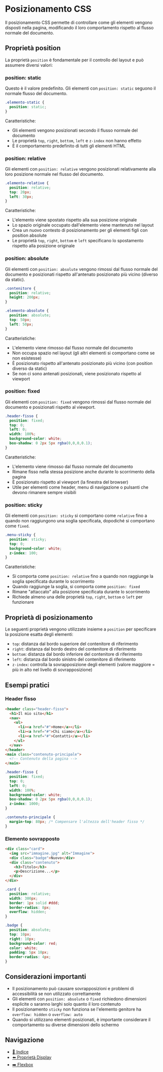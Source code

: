 # Posizionamento CSS

Il posizionamento CSS permette di controllare come gli elementi vengono disposti nella pagina, modificando il loro comportamento rispetto al flusso normale del documento.

## Proprietà position

La proprietà `position` è fondamentale per il controllo del layout e può assumere diversi valori:

### position: static

Questo è il valore predefinito. Gli elementi con `position: static` seguono il normale flusso del documento.

```css
.elemento-static {
  position: static;
}
```

Caratteristiche:
- Gli elementi vengono posizionati secondo il flusso normale del documento
- Le proprietà `top`, `right`, `bottom`, `left` e `z-index` non hanno effetto
- È il comportamento predefinito di tutti gli elementi HTML

### position: relative

Gli elementi con `position: relative` vengono posizionati relativamente alla loro posizione normale nel flusso del documento.

```css
.elemento-relative {
  position: relative;
  top: 20px;
  left: 30px;
}
```

Caratteristiche:
- L'elemento viene spostato rispetto alla sua posizione originale
- Lo spazio originale occupato dall'elemento viene mantenuto nel layout
- Crea un nuovo contesto di posizionamento per gli elementi figli con position absolute
- Le proprietà `top`, `right`, `bottom` e `left` specificano lo spostamento rispetto alla posizione originale

### position: absolute

Gli elementi con `position: absolute` vengono rimossi dal flusso normale del documento e posizionati rispetto all'antenato posizionato più vicino (diverso da static).

```css
.contenitore {
  position: relative;
  height: 200px;
}

.elemento-absolute {
  position: absolute;
  top: 50px;
  left: 50px;
}
```

Caratteristiche:
- L'elemento viene rimosso dal flusso normale del documento
- Non occupa spazio nel layout (gli altri elementi si comportano come se non esistesse)
- È posizionato rispetto all'antenato posizionato più vicino (con position diverso da static)
- Se non ci sono antenati posizionati, viene posizionato rispetto al viewport

### position: fixed

Gli elementi con `position: fixed` vengono rimossi dal flusso normale del documento e posizionati rispetto al viewport.

```css
.header-fisso {
  position: fixed;
  top: 0;
  left: 0;
  width: 100%;
  background-color: white;
  box-shadow: 0 2px 5px rgba(0,0,0,0.1);
}
```

Caratteristiche:
- L'elemento viene rimosso dal flusso normale del documento
- Rimane fisso nella stessa posizione anche durante lo scorrimento della pagina
- È posizionato rispetto al viewport (la finestra del browser)
- Utile per elementi come header, menu di navigazione o pulsanti che devono rimanere sempre visibili

### position: sticky

Gli elementi con `position: sticky` si comportano come `relative` fino a quando non raggiungono una soglia specificata, dopodiché si comportano come `fixed`.

```css
.menu-sticky {
  position: sticky;
  top: 0;
  background-color: white;
  z-index: 100;
}
```

Caratteristiche:
- Si comporta come `position: relative` fino a quando non raggiunge la soglia specificata durante lo scorrimento
- Quando raggiunge la soglia, si comporta come `position: fixed`
- Rimane "attaccato" alla posizione specificata durante lo scorrimento
- Richiede almeno una delle proprietà `top`, `right`, `bottom` o `left` per funzionare

## Proprietà di posizionamento

Le seguenti proprietà vengono utilizzate insieme a `position` per specificare la posizione esatta degli elementi:

- `top`: distanza dal bordo superiore del contenitore di riferimento
- `right`: distanza dal bordo destro del contenitore di riferimento
- `bottom`: distanza dal bordo inferiore del contenitore di riferimento
- `left`: distanza dal bordo sinistro del contenitore di riferimento
- `z-index`: controlla la sovrapposizione degli elementi (valore maggiore = più in alto nel livello di sovrapposizione)

## Esempi pratici

### Header fisso

```html
<header class="header-fisso">
  <h1>Il mio sito</h1>
  <nav>
    <ul>
      <li><a href="#">Home</a></li>
      <li><a href="#">Chi siamo</a></li>
      <li><a href="#">Contatti</a></li>
    </ul>
  </nav>
</header>
<main class="contenuto-principale">
  <!-- Contenuto della pagina -->
</main>
```

```css
.header-fisso {
  position: fixed;
  top: 0;
  left: 0;
  width: 100%;
  background-color: white;
  box-shadow: 0 2px 5px rgba(0,0,0,0.1);
  z-index: 1000;
}

.contenuto-principale {
  margin-top: 80px; /* Compensare l'altezza dell'header fisso */
}
```

### Elemento sovrapposto

```html
<div class="card">
  <img src="immagine.jpg" alt="Immagine">
  <div class="badge">Nuovo</div>
  <div class="contenuto">
    <h3>Titolo</h3>
    <p>Descrizione...</p>
  </div>
</div>
```

```css
.card {
  position: relative;
  width: 300px;
  border: 1px solid #ddd;
  border-radius: 8px;
  overflow: hidden;
}

.badge {
  position: absolute;
  top: 10px;
  right: 10px;
  background-color: red;
  color: white;
  padding: 5px 10px;
  border-radius: 4px;
}
```

## Considerazioni importanti

- Il posizionamento può causare sovrapposizioni e problemi di accessibilità se non utilizzato correttamente
- Gli elementi con `position: absolute` o `fixed` richiedono dimensioni esplicite o saranno larghi solo quanto il loro contenuto
- Il posizionamento `sticky` non funziona se l'elemento genitore ha `overflow: hidden` o `overflow: auto`
- Quando si utilizzano elementi posizionati, è importante considerare il comportamento su diverse dimensioni dello schermo

## Navigazione
- [📑 Indice](./README.md)
- [⬅️ Proprietà Display](./01-ProprietàDisplay.md)
- [➡️ Flexbox](./03-Flexbox.md)